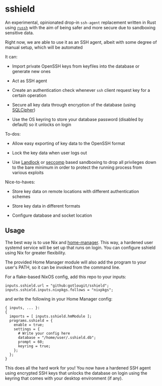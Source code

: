 # sshield

An experimental, opinionated drop-in `ssh-agent` replacement written in Rust using [`russh`](https://github.com/warp-tech/russh)
with the aim of being safer and more secure due to sandboxing sensitive data.

Right now, we are able to use it as an SSH agent, albeit with some degree of manual setup, 
which will be automated

It can:

- Import private OpenSSH keys from keyfiles into the database or generate new ones

- Act as SSH agent

- Create an authentication check whenever `ssh` client request key for a certain operation 

- Secure all key data through encryption of the database (using [SQLCipher](https://github.com/sqlcipher/sqlcipher))

- Use the OS keyring to store your database password (disabled by default) so it unlocks on login

To-dos:

- Allow easy exporting of key data to the OpenSSH format

- Lock the key data when user logs out

- Use [Landlock](https://docs.kernel.org/security/landlock.html) or [seccomp](https://en.wikipedia.org/wiki/Seccomp) based sandboxing to drop all privileges down to 
the bare minimum in order to protect the running process from various exploits

Nice-to-haves:

- Store key data on remote locations with different authentication schemes

- Store key data in different formats

- Configure database and socket location

## Usage

The best way is to use Nix and [home-manager](https://github.com/nix-community/home-manager). This way, a hardened user systemd service will be set up that runs on login.
You can configure sshield using Nix for greater flexibility.

The provided Home Manager module will also add the program to your user's PATH, so it can be invoked from the command line.

For a flake-based NixOS config, add this repo to your inputs:

```
inputs.sshield.url = "github:gotlougit/sshield";
inputs.sshield.inputs.nixpkgs.follows = "nixpkgs";
```

and write the following in your Home Manager config:

```
{ inputs, ... }:
{
  imports = [ inputs.sshield.hmModule ];
  programs.sshield = {
    enable = true;
    settings = {
      # Write your config here
      database = "/home/user/.sshield.db";
      prompt = 60;
      keyring = true;
    };
  };
}
```

This does all the hard work for you! You now have a hardened SSH agent using encrypted SSH keys
that unlocks the database on login using the keyring that comes with your desktop environment
(if any).
